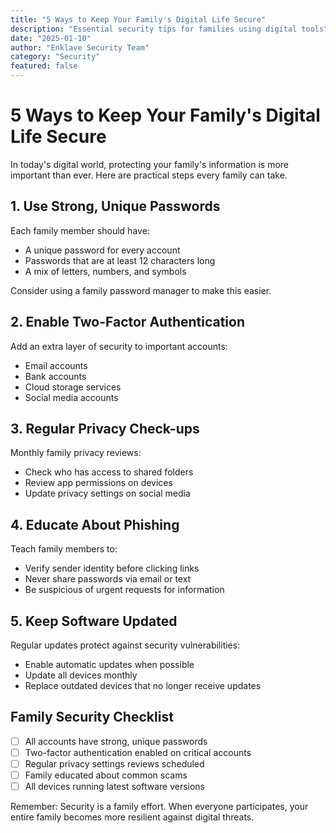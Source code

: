 ```yaml
---
title: "5 Ways to Keep Your Family's Digital Life Secure"
description: "Essential security tips for families using digital tools"
date: "2025-01-10"
author: "Enklave Security Team"
category: "Security"
featured: false
---
```


# 5 Ways to Keep Your Family's Digital Life Secure

In today's digital world, protecting your family's information is more important than ever. Here are practical steps every family can take.

## 1. Use Strong, Unique Passwords

Each family member should have:
- A unique password for every account
- Passwords that are at least 12 characters long
- A mix of letters, numbers, and symbols

Consider using a family password manager to make this easier.

## 2. Enable Two-Factor Authentication

Add an extra layer of security to important accounts:
- Email accounts
- Bank accounts
- Cloud storage services
- Social media accounts

## 3. Regular Privacy Check-ups

Monthly family privacy reviews:
- Check who has access to shared folders
- Review app permissions on devices
- Update privacy settings on social media

## 4. Educate About Phishing

Teach family members to:
- Verify sender identity before clicking links
- Never share passwords via email or text
- Be suspicious of urgent requests for information

## 5. Keep Software Updated

Regular updates protect against security vulnerabilities:
- Enable automatic updates when possible
- Update all devices monthly
- Replace outdated devices that no longer receive updates

## Family Security Checklist

- [ ] All accounts have strong, unique passwords
- [ ] Two-factor authentication enabled on critical accounts
- [ ] Regular privacy settings reviews scheduled
- [ ] Family educated about common scams
- [ ] All devices running latest software versions

Remember: Security is a family effort. When everyone participates, your entire family becomes more resilient against digital threats.